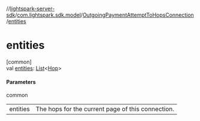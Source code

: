 //[lightspark-server-sdk](../../../index.md)/[com.lightspark.sdk.model](../index.md)/[OutgoingPaymentAttemptToHopsConnection](index.md)/[entities](entities.md)

# entities

[common]\
val [entities](entities.md): [List](https://kotlinlang.org/api/latest/jvm/stdlib/kotlin.collections/-list/index.html)&lt;[Hop](../-hop/index.md)&gt;

#### Parameters

common

| | |
|---|---|
| entities | The hops for the current page of this connection. |
